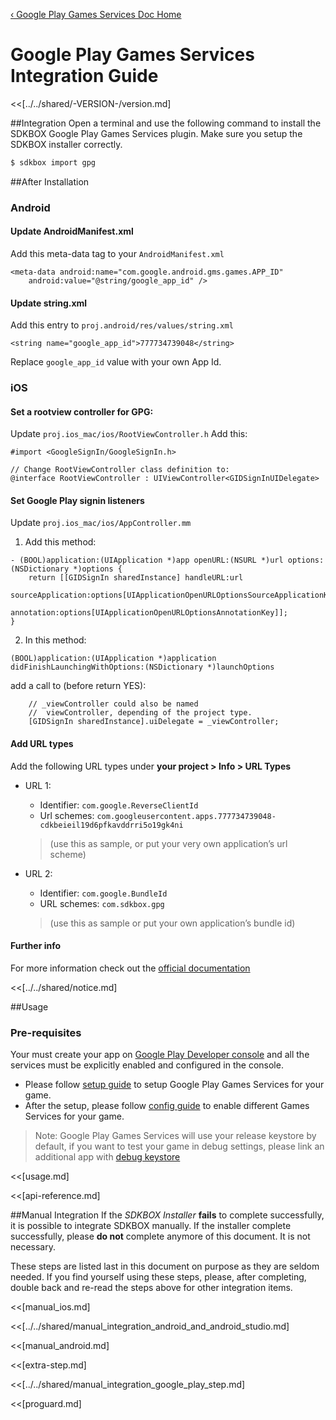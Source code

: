 [&#8249; Google Play Games Services Doc Home](./)

<h1>Google Play Games Services Integration Guide</h1>
<<[../../shared/-VERSION-/version.md]

##Integration
Open a terminal and use the following command to install the SDKBOX Google Play Games Services plugin. Make sure you setup the SDKBOX installer correctly.
```bash
$ sdkbox import gpg 
```

##After Installation

### Android

#### Update AndroidManifest.xml

Add this meta-data tag to your `AndroidManifest.xml`

```
<meta-data android:name="com.google.android.gms.games.APP_ID" 
    android:value="@string/google_app_id" />
```

#### Update string.xml

Add this entry to `proj.android/res/values/string.xml`

```
<string name="google_app_id">777734739048</string>
```

Replace `google_app_id` value with your own App Id.

### iOS

#### Set a rootview controller for GPG:

Update `proj.ios_mac/ios/RootViewController.h`
Add this:

```
#import <GoogleSignIn/GoogleSignIn.h>

// Change RootViewController class definition to:
@interface RootViewController : UIViewController<GIDSignInUIDelegate> 
```

#### Set Google Play signin listeners

Update `proj.ios_mac/ios/AppController.mm`

1. Add this method:

```
- (BOOL)application:(UIApplication *)app openURL:(NSURL *)url options:(NSDictionary *)options {
    return [[GIDSignIn sharedInstance] handleURL:url
                               sourceApplication:options[UIApplicationOpenURLOptionsSourceApplicationKey]
                                      annotation:options[UIApplicationOpenURLOptionsAnnotationKey]];
}
```

2. In this method: 
```
(BOOL)application:(UIApplication *)application didFinishLaunchingWithOptions:(NSDictionary *)launchOptions
```

add a call to (before return YES):

```
    // _viewController could also be named 
    //  viewController, depending of the project type.
    [GIDSignIn sharedInstance].uiDelegate = _viewController;
```

#### Add URL types

Add the following URL types under **your project > Info > URL Types**

+ URL 1:

    + Identifier: `com.google.ReverseClientId`
    + Url schemes: `com.googleusercontent.apps.777734739048-cdkbeieil19d6pfkavddrri5o19gk4ni`
    > (use this as sample, or put your very own application’s url scheme) 

+ URL 2:

    + Identifier: `com.google.BundleId`
    + URL schemes: `com.sdkbox.gpg`
    > (use this as sample or put your own application’s bundle id)
    
#### Further info

For more information check out the [official documentation](https://developers.google.com/games/services/cpp/gettingStartedIOS)

<<[../../shared/notice.md]

##Usage

### Pre-requisites

Your must create your app on [Google Play Developer console](https://play.google.com/apps/publish) and all the services must be explicitly enabled and configured in the console.

* Please follow [setup guide](https://developers.google.com/games/services/console/enabling) to setup Google Play Games Services for your game. 
* After the setup, please follow [config guide](https://developers.google.com/games/services/console/configuring) to enable different Games Services for your game.

> Note: Google Play Games Services will use your release keystore by default, if you want to test your game in debug settings, please link an additional app with [debug keystore](http://stackoverflow.com/questions/17612928/should-i-use-debug-keystore-with-google-play-game-services-during-development)

<<[usage.md]

<<[api-reference.md]

##Manual Integration
If the *SDKBOX Installer* __fails__ to complete successfully, it is possible to integrate SDKBOX manually. If the installer complete successfully, please __do not__ complete anymore of this document. It is not necessary.

These steps are listed last in this document on purpose as they are seldom needed. If you find yourself using these steps, please, after completing, double back and re-read the steps above for other integration items.


<<[manual_ios.md]

<<[../../shared/manual_integration_android_and_android_studio.md]

<<[manual_android.md]

<<[extra-step.md]

<<[../../shared/manual_integration_google_play_step.md]

<<[proguard.md]


